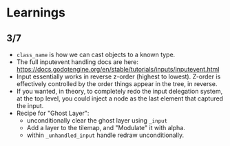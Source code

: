 # Learnings
## 3/7
- `class_name` is how we can cast objects to a known type.
- The full inputevent handling docs are here:
    https://docs.godotengine.org/en/stable/tutorials/inputs/inputevent.html
- Input essentially works in reverse z-order (highest to lowest). Z-order
  is effectively controlled by the order things appear in the tree, in 
  reverse.
- If you wanted, in theory, to completely redo the input delegation system,
  at the top level, you could inject a node as the last element that captured
  the input.
- Recipe for "Ghost Layer":
    - unconditionally clear the ghost layer using `_input`
    - Add a layer to the tilemap, and "Modulate" it with alpha.
    - within `_unhandled_input` handle redraw unconditionally.
